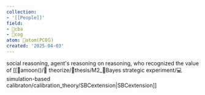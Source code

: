 ```yaml
---
collection:
- '[[People]]'
field:
- 🐅cba
- 👾cog
atom: 🧭atom(PCO🔃)
created: '2025-04-03'
---
```


social reasoning, agent's reasoning on reasoning, who recognized the value of [[🌙amoon()/💭 theorize/🌙thesis/M2_🐓Bayes strategic experiment/💻simulation-based calibraton/calibration_theory/SBCextension|SBCextension]]
